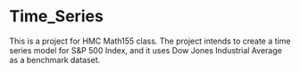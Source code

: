 # Time_Series

This is a project for HMC Math155 class. The project intends to create a time series model for S&P 500 Index, and it uses Dow Jones Industrial Average as a benchmark dataset.
